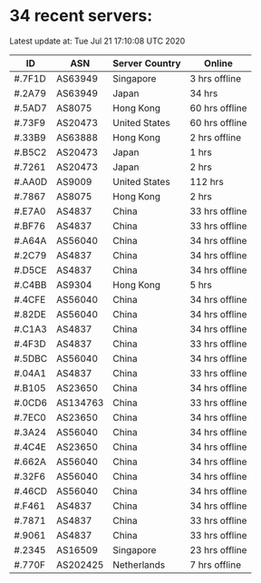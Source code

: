 # 34 recent servers:

Latest update at: Tue Jul 21 17:10:08 UTC 2020

| ID | ASN | Server Country | Online |
| -- | --- | -------------- | ------ |
| #.7F1D | AS63949 | Singapore | 3 hrs offline |
| #.2A79 | AS63949 | Japan | 34 hrs |
| #.5AD7 | AS8075 | Hong Kong | 60 hrs offline |
| #.73F9 | AS20473 | United States | 60 hrs offline |
| #.33B9 | AS63888 | Hong Kong | 2 hrs offline |
| #.B5C2 | AS20473 | Japan | 1 hrs |
| #.7261 | AS20473 | Japan | 2 hrs |
| #.AA0D | AS9009 | United States | 112 hrs |
| #.7867 | AS8075 | Hong Kong | 2 hrs |
| #.E7A0 | AS4837 | China | 33 hrs offline |
| #.BF76 | AS4837 | China | 33 hrs offline |
| #.A64A | AS56040 | China | 34 hrs offline |
| #.2C79 | AS4837 | China | 34 hrs offline |
| #.D5CE | AS4837 | China | 34 hrs offline |
| #.C4BB | AS9304 | Hong Kong | 5 hrs |
| #.4CFE | AS56040 | China | 34 hrs offline |
| #.82DE | AS56040 | China | 34 hrs offline |
| #.C1A3 | AS4837 | China | 34 hrs offline |
| #.4F3D | AS4837 | China | 33 hrs offline |
| #.5DBC | AS56040 | China | 34 hrs offline |
| #.04A1 | AS4837 | China | 33 hrs offline |
| #.B105 | AS23650 | China | 34 hrs offline |
| #.0CD6 | AS134763 | China | 33 hrs offline |
| #.7EC0 | AS23650 | China | 34 hrs offline |
| #.3A24 | AS56040 | China | 34 hrs offline |
| #.4C4E | AS23650 | China | 34 hrs offline |
| #.662A | AS56040 | China | 34 hrs offline |
| #.32F6 | AS56040 | China | 34 hrs offline |
| #.46CD | AS56040 | China | 34 hrs offline |
| #.F461 | AS4837 | China | 34 hrs offline |
| #.7871 | AS4837 | China | 33 hrs offline |
| #.9061 | AS4837 | China | 33 hrs offline |
| #.2345 | AS16509 | Singapore | 23 hrs offline |
| #.770F | AS202425 | Netherlands | 7 hrs offline |


